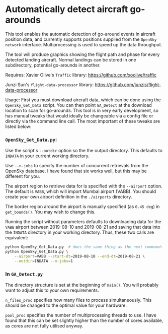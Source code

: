 # Automatically detect aircraft go-arounds
This tool enables the automatic detection of go-around events in aircraft position data, and currently supports positions supplied from the `OpenSky network` interface. Multiprocessing is used to speed up the data throughput.

The tool will produce graphics showing the flight path and phase for every detected landing aircraft. Normal landings can be stored in one subdirectory, potential go-arounds in another.

Requires:
 Xavier Olive's `Traffic` library: https://github.com/xoolive/traffic
 
 Junzi Sun's `flight-data-processor` library: https://github.com/junzis/flight-data-processor

Usage:
First you must download aircraft data, which can be done using the `OpenSky_Get_Data` script. You can then point `GA_Detect` at the download location to scan for go-arounds.
This tool is in very early development, so has manual tweaks that would ideally be changeable via a config file or directly via the command line call. The most important of these tweaks are listed below:

### `OpenSky_Get_Data.py`:

Use the script's `--outdir` option so the the output directory. This defaults to `INDATA` in your current working directory.

Use `--n-jobs` to specify the number of concurrent retrievals from the OpenSky database. I have found that six works well, but this may be different for you.

The airport region to retrieve data for is specified with the `--airport` option.  The default is `VABB`, which will import Mumbai airport (VABB). You should create your own airport definition in the `./airports` directory.

The border region around the airport is manually specified (as `0.45 deg`) in `get_bounds()`. You may wish to change this.

Running the script without parameters defaults to downloading data for
the ``VABB`` airport between 2019-08-10 and 2019-08-21 and saving that
data into the `INDATA` directory in your working directory.  Thus,
these two calls are equivalent:

```bash
python OpenSky_Get_Data.py  # does the same thing as the next command:
python OpenSky_Get_Data.py \
    --airport=VABB --start-dt=2019-08-10 --end-dt=2019-08-21 \
    --outdir=INDATA --n-jobs=1
```

### In `GA_Detect.py`
The directory structure is set at the beginning of `main()`. You will probably want to adjust this to your own requirements.

`n_files_proc` specifies how many files to process simultaneously. This should be changed to the optimal value for your hardware.

`pool_proc` specifies the number of multiprocessing threads to use. I have found that this can be set slightly higher than the number of cores available, as cores are not fully utilised anyway.
